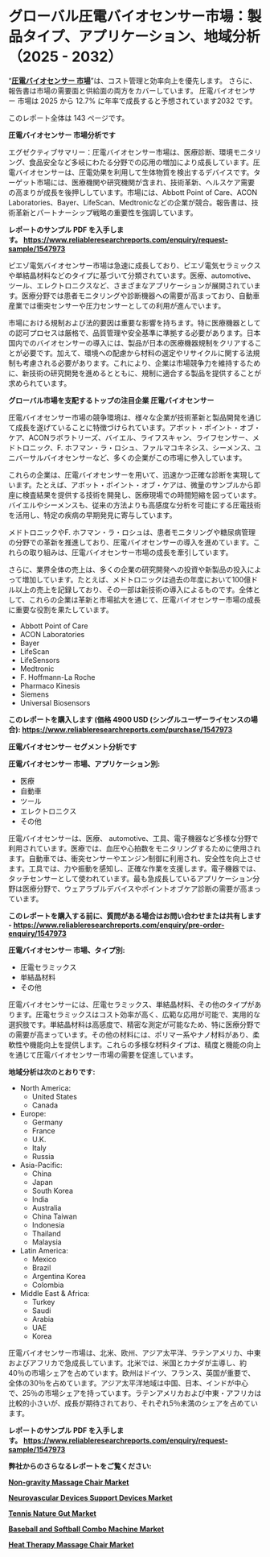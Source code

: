 <p><h1>グローバル圧電バイオセンサー市場：製品タイプ、アプリケーション、地域分析（2025 - 2032）</h1></p><p>&ldquo;<strong><a href="https://www.reliableresearchreports.com/piezoelectric-biosensors-r1547973?utm_campaign=107&utm_medium=9&utm_source=Github&utm_content=ia&utm_term=24032025&utm_id=piezoelectric-biosensors">圧電バイオセンサー 市場</a></strong>&rdquo;は、コスト管理と効率向上を優先します。 さらに、報告書は市場の需要面と供給面の両方をカバーしています。 圧電バイオセンサー 市場は 2025 から 12.7% に年率で成長すると予想されています2032 です。</p>
<p>このレポート全体は 143 ページです。</p>
<p><strong>圧電バイオセンサー 市場分析です</strong></p>
<p><p>エグゼクティブサマリー：圧電バイオセンサー市場は、医療診断、環境モニタリング、食品安全など多岐にわたる分野での応用の増加により成長しています。圧電バイオセンサーは、圧電効果を利用して生体物質を検出するデバイスです。ターゲット市場には、医療機関や研究機関が含まれ、技術革新、ヘルスケア需要の高まりが成長を後押ししています。市場には、Abbott Point of Care、ACON Laboratories、Bayer、LifeScan、Medtronicなどの企業が競合。報告書は、技術革新とパートナーシップ戦略の重要性を強調しています。</p></p>
<p><strong>レポートのサンプル PDF を入手します。&nbsp;<a href="https://www.reliableresearchreports.com/enquiry/request-sample/1547973?utm_campaign=107&utm_medium=9&utm_source=Github&utm_content=ia&utm_term=24032025&utm_id=piezoelectric-biosensors">https://www.reliableresearchreports.com/enquiry/request-sample/1547973</a></strong></p>
<p><p>ピエゾ電気バイオセンサー市場は急速に成長しており、ピエゾ電気セラミックスや単結晶材料などのタイプに基づいて分類されています。医療、automotive、ツール、エレクトロニクスなど、さまざまなアプリケーションが展開されています。医療分野では患者モニタリングや診断機器への需要が高まっており、自動車産業では衝突センサーや圧力センサーとしての利用が進んでいます。</p><p>市場における規制および法的要因は重要な影響を持ちます。特に医療機器としての認可プロセスは厳格で、品質管理や安全基準に準拠する必要があります。日本国内でのバイオセンサーの導入には、製品が日本の医療機器規制をクリアすることが必要です。加えて、環境への配慮から材料の選定やリサイクルに関する法規制も考慮される必要があります。これにより、企業は市場競争力を維持するために、新技術の研究開発を進めるとともに、規制に適合する製品を提供することが求められています。</p></p>
<p><strong>グローバル市場を支配するトップの注目企業 圧電バイオセンサー</strong></p>
<p><p>圧電バイオセンサー市場の競争環境は、様々な企業が技術革新と製品開発を通じて成長を遂げていることに特徴づけられています。アボット・ポイント・オブ・ケア、ACONラボラトリーズ、バイエル、ライフスキャン、ライフセンサー、メドトロニック、F. ホフマン・ラ・ロシュ、ファルマコキネシス、シーメンス、ユニバーサルバイオセンサーなど、多くの企業がこの市場に参入しています。</p><p>これらの企業は、圧電バイオセンサーを用いて、迅速かつ正確な診断を実現しています。たとえば、アボット・ポイント・オブ・ケアは、微量のサンプルから即座に検査結果を提供する技術を開発し、医療現場での時間短縮を図っています。バイエルやシーメンスも、従来の方法よりも高感度な分析を可能にする圧電技術を活用し、特定の疾病の早期発見に寄与しています。</p><p>メドトロニックやF. ホフマン・ラ・ロシュは、患者モニタリングや糖尿病管理の分野での革新を推進しており、圧電バイオセンサーの導入を進めています。これらの取り組みは、圧電バイオセンサー市場の成長を牽引しています。</p><p>さらに、業界全体の売上は、多くの企業の研究開発への投資や新製品の投入によって増加しています。たとえば、メドトロニックは過去の年度において100億ドル以上の売上を記録しており、その一部は新技術の導入によるものです。全体として、これらの企業は革新と市場拡大を通じて、圧電バイオセンサー市場の成長に重要な役割を果たしています。</p></p>
<p><ul><li>Abbott Point of Care</li><li>ACON Laboratories</li><li>Bayer</li><li>LifeScan</li><li>LifeSensors</li><li>Medtronic</li><li>F. Hoffmann-La Roche</li><li>Pharmaco Kinesis</li><li>Siemens</li><li>Universal Biosensors</li></ul></p>
<p><strong>このレポートを購入します (価格 4900 USD (シングルユーザーライセンスの場合):&nbsp;<a href="https://www.reliableresearchreports.com/purchase/1547973?utm_campaign=107&utm_medium=9&utm_source=Github&utm_content=ia&utm_term=24032025&utm_id=piezoelectric-biosensors">https://www.reliableresearchreports.com/purchase/1547973</a></strong></p>
<p><strong>圧電バイオセンサー セグメント分析です</strong></p>
<p><strong>圧電バイオセンサー 市場、アプリケーション別:</strong></p>
<p><ul><li>医療</li><li>自動車</li><li>ツール</li><li>エレクトロニクス</li><li>その他</li></ul></p>
<p><p>圧電バイオセンサーは、医療、 automotive、工具、電子機器など多様な分野で利用されています。医療では、血圧や心拍数をモニタリングするために使用されます。自動車では、衝突センサーやエンジン制御に利用され、安全性を向上させます。工具では、力や振動を感知し、正確な作業を支援します。電子機器では、タッチセンサーとして使われています。最も急成長しているアプリケーション分野は医療分野で、ウェアラブルデバイスやポイントオブケア診断の需要が高まっています。</p></p>
<p><strong>このレポートを購入する前に、質問がある場合はお問い合わせまたは共有します - <a href="https://www.reliableresearchreports.com/enquiry/pre-order-enquiry/1547973?utm_campaign=107&utm_medium=9&utm_source=Github&utm_content=ia&utm_term=24032025&utm_id=piezoelectric-biosensors">https://www.reliableresearchreports.com/enquiry/pre-order-enquiry/1547973</a></strong></p>
<p><strong>圧電バイオセンサー 市場、タイプ別:</strong></p>
<p><ul><li>圧電セラミックス</li><li>単結晶材料</li><li>その他</li></ul></p>
<p><p>圧電バイオセンサーには、圧電セラミックス、単結晶材料、その他のタイプがあります。圧電セラミックスはコスト効率が高く、広範な応用が可能で、実用的な選択肢です。単結晶材料は高感度で、精密な測定が可能なため、特に医療分野での需要が高まっています。その他の材料には、ポリマー系やナノ材料があり、柔軟性や機能向上を提供します。これらの多様な材料タイプは、精度と機能の向上を通じて圧電バイオセンサー市場の需要を促進しています。</p></p>
<p><strong>地域分析は次のとおりです:</strong></p>
<p><ul>
    <li>
        North America:
        <ul>
            <li>United States</li>
            <li>Canada</li>
        </ul>
    </li>
    <li>
        Europe:
        <ul>
            <li>Germany</li>
            <li>France</li>
            <li>U.K.</li>
            <li>Italy</li>
            <li>Russia</li>
        </ul>
    </li>
    <li>
        Asia-Pacific:
        <ul>
            <li>China</li>
            <li>Japan</li>
            <li>South Korea</li>
            <li>India</li>
            <li>Australia</li>
            <li>China Taiwan</li>
            <li>Indonesia</li>
            <li>Thailand</li>
            <li>Malaysia</li>
        </ul>
    </li>
    <li>
        Latin America:
        <ul>
            <li>Mexico</li>
            <li>Brazil</li>
            <li>Argentina Korea</li>
            <li>Colombia</li>
        </ul>
    </li>
    <li>
        Middle East & Africa:
        <ul>
            <li>Turkey</li>
            <li>Saudi</li>
            <li>Arabia</li>
            <li>UAE</li>
            <li>Korea</li>
        </ul>
    </li>
    </ul></p>
<p><p>圧電バイオセンサー市場は、北米、欧州、アジア太平洋、ラテンアメリカ、中東およびアフリカで急成長しています。北米では、米国とカナダが主導し、約40％の市場シェアを占めています。欧州はドイツ、フランス、英国が重要で、全体の30％を占めています。アジア太平洋地域は中国、日本、インドが中心で、25％の市場シェアを持っています。ラテンアメリカおよび中東・アフリカは比較的小さいが、成長が期待されており、それぞれ5％未満のシェアを占めています。</p></p>
<p><strong>レポートのサンプル PDF を入手します。&nbsp;<a href="https://www.reliableresearchreports.com/enquiry/request-sample/1547973?utm_campaign=107&utm_medium=9&utm_source=Github&utm_content=ia&utm_term=24032025&utm_id=piezoelectric-biosensors">https://www.reliableresearchreports.com/enquiry/request-sample/1547973</a></strong></p>
<p><strong></strong></p>
<p><strong></strong></p>
<p><strong></strong></p>
<p><strong></strong></p>
<p><strong>弊社からのさらなるレポートをご覧ください:</strong></p>
<p><strong><p><a href="https://github.com/ghaligopezf5/Market-Research-Report-List-1/blob/main/non-gravity-massage-chair-market.md?utm_campaign=107&utm_medium=9&utm_source=Github&utm_content=ia&utm_term=24032025&utm_id=piezoelectric-biosensors">Non-gravity Massage Chair Market</a></p><p><a href="https://github.com/decockogbaro25/Market-Research-Report-List-1/blob/main/neurovascular-devices-support-devices-market.md?utm_campaign=107&utm_medium=9&utm_source=Github&utm_content=ia&utm_term=24032025&utm_id=piezoelectric-biosensors">Neurovascular Devices Support Devices Market</a></p><p><a href="https://github.com/uldularido/Market-Research-Report-List-1/blob/main/tennis-nature-gut-market.md?utm_campaign=107&utm_medium=9&utm_source=Github&utm_content=ia&utm_term=24032025&utm_id=piezoelectric-biosensors">Tennis Nature Gut Market</a></p><p><a href="https://github.com/panciujoslin3/Market-Research-Report-List-1/blob/main/baseball-and-softball-combo-machine-market.md?utm_campaign=107&utm_medium=9&utm_source=Github&utm_content=ia&utm_term=24032025&utm_id=piezoelectric-biosensors">Baseball and Softball Combo Machine Market</a></p><p><a href="https://github.com/drielvinki/Market-Research-Report-List-1/blob/main/heat-therapy-massage-chair-market.md?utm_campaign=107&utm_medium=9&utm_source=Github&utm_content=ia&utm_term=24032025&utm_id=piezoelectric-biosensors">Heat Therapy Massage Chair Market</a></p></strong></p>